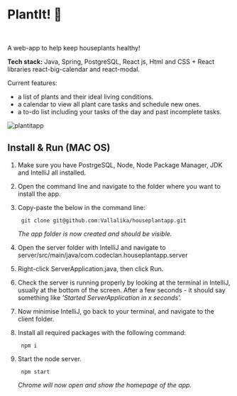 # PlantIt! 🌱

<br />

A web-app to help keep houseplants healthy!

**Tech stack:** Java, Spring, PostgreSQL, React js, Html and CSS + React libraries react-big-calendar and react-modal.

Current features:
- a list of plants and their ideal living conditions.
- a calendar to view all plant care tasks and schedule new ones.
- a to-do list including your tasks of the day and past incomplete tasks.

![plantitapp](/Users/user/CodeClan_work/Projects/PlantApp/Pic.png)

## Install & Run (MAC OS)
1. Make sure you have PostrgeSQL, Node, Node Package Manager, JDK and IntelliJ all installed.
2. Open the command line and navigate to the folder where you want to install the app.
3. Copy-paste the below in the command line:

        git clone git@github.com:Vallalika/houseplantapp.git

    *The app folder is now created and should be visible.*
4. Open the server folder with IntelliJ and navigate to server/src/main/java/com.codeclan.houseplantapp.server
5. Right-click ServerApplication.java, then click Run.
6. Check the server is running properly by looking at the terminal in IntelliJ, usually at the bottom of the screen. After a few seconds - it should say something like *'Started ServerApplication in x seconds'.*
7. Now minimise IntelliJ, go back to your terminal, and navigate to the client folder. 
8. Install all required packages with the following command:

        npm i
         
9. Start the node server.

        npm start
        
   *Chrome will now open and show the homepage of the app.*
